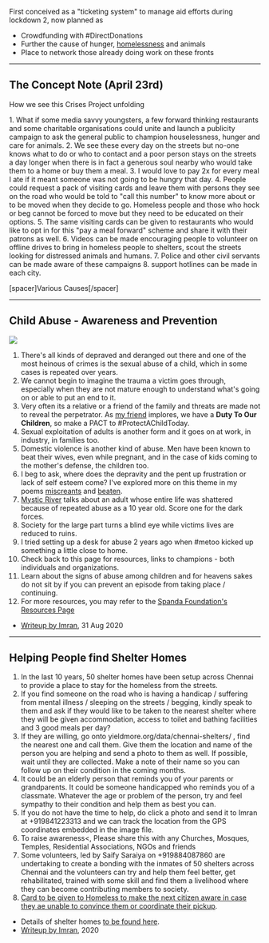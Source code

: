 First conceived as a "ticketing system" to manage aid efforts during lockdown 2, now planned as

* Crowdfunding with #DirectDonations
* Further the cause of hunger, [homelessness](https://chennaicorporation.gov.in/gcc/night-shelter/) and animals
* Place to network those already doing work on these fronts

---

## The Concept Note (April 23rd)

<p class="speakable">How we see this Crises Project unfolding</p>
1. What if some media savvy youngsters, a few forward thinking restaurants and some charitable organisations could unite and launch a publicity campaign to ask the general public to champion houselessness, hunger and care for animals.
2. We see these every day on the streets but no-one knows what to do or who to contact and a poor person stays on the streets a day longer when there is in fact a generous soul nearby who would take them to a home or buy them a meal.
3. I would love to pay 2x for every meal I ate if it meant someone was not going to be hungry that day.
4. People could request a pack of visiting cards and leave them with persons they see on the road who would be told to "call this number" to know more about or to be moved when they decide to go. Homeless people and those who hock or beg cannot be forced to move but they need to be educated on their options.
5. The same visiting cards can be given to restaurants who would like to opt in for this "pay a meal forward" scheme and share it with their patrons as well.
6. Videos can be made encouraging people to volunteer on offline drives to bring in homeless people to shelters, scout the streets looking for distressed animals and humans.
7. Police and other civil servants can be made aware of these campaigns
8. support hotlines can be made in each city.

[spacer]Various Causes[/spacer]

---

## Child Abuse - Awareness and Prevention

<div class="text-center mb-4"><img src="%cdn%more/prevent-child-abuse.jpg" class="img-fluid img-max-500 " /></div>

1. There's all kinds of depraved and deranged out there and one of the most heinous of crimes is the sexual abuse of a child, which in some cases is repeated over years.
2. We cannot begin to imagine the trauma a victim goes through, especially when they are not mature enough to understand what's going on or able to put an end to it.
3. Very often its a relative or a friend of the family and threats are made not to reveal the perpetrator. As <u title="Love Always | Always Love">my friend</u> implores, we have a <b>Duty To Our Children</b>, so make a PACT to #ProtectAChildToday.
4. Sexual exploitation of adults is another form and it goes on at work, in industry, in families too.
5. Domestic violence is another kind of abuse. Men have been known to beat their wives, even while pregnant, and in the case of kids coming to the mother's defense, the children too.
6. I beg to ask, where does the depravity and the pent up frustration or lack of self esteem come? I've explored more on this theme in my poems [miscreants](https://imran.yieldmore.org/miscreants/) and [beaten](https://imran.yieldmore.org/beaten/)</a>.
6. [Mystic River](https://imran.yieldmore.org/mystic-river/) talks about an adult whose entire life was shattered because of repeated abuse as a 10 year old. Score one for the dark forces.
7. Society for the large part turns a blind eye while victims lives are reduced to ruins.
8. I tried setting up a desk for abuse 2 years ago when #metoo kicked up something a little close to home.
9. Check back to this page for resources, links to champions - both individuals and organizations.
10. Learn about the signs of abuse among children and for heavens sakes do not sit by if you can prevent an episode from taking place / continuing.
11. For more resources, you may refer to the [Spanda Foundation's Resources Page](https://spanda.org/library/resources/#gender)

* [Writeup by Imran](https://2020.yieldmore.org/prevent-abuse/), 31 Aug 2020

---

## Helping People find Shelter Homes

1. In the last 10 years, 50 shelter homes have been setup across Chennai to provide a place to stay for the homeless from the streets.
2. If you find someone on the road who is having a handicap / suffering from mental illness / sleeping on the streets / begging, kindly speak to them and ask if they would like to be taken to the nearest shelter where they will be given accommodation, access to toilet and bathing facilities and 3 good meals per day?
3. If they are willing, go onto yieldmore.org/data/chennai-shelters/ , find the nearest one and call them. Give them the location and name of the person you are helping and send a photo to them as well. If possible, wait until they are collected. Make a note of their name so you can follow up on their condition in the coming months.
4. It could be an elderly person that reminds you of your parents or grandparents. It could be someone handicapped who reminds you of a classmate. Whatever the age or problem of the person, try and feel sympathy to their condition and help them as best you can.
5. If you do not have the time to help, do click a photo and send it to Imran at +919841223313 and we can track the location from the GPS coordinates embedded in the image file.
6. To raise awareness<, Please share this with any Churches, Mosques, Temples, Residential Associations, NGOs and friends
7. Some volunteers, led by Saify Saraiya on +919884087860 are undertaking to create a bonding with the inmates of 50 shelters across Chennai and the volunteers can try and help them feel better, get rehabilitated, trained with some skill and find them a livelihood where they can become contributing members to society.
8. <a class="g-doc" href="https://docs.google.com/document/d/1AoAZZWoaCW-sshJMxN9N9uSKapcuFiHmFDQ1_8eyTxM/edit?usp=sharing" target="_blank">Card to be given to Homeless to make the next citizen aware in case they ae unable to convince them or coordinate their pickup</a>.

* Details of shelter homes <a href="https://chennaicorporation.gov.in/gcc/night-shelter/" target="_blank">to be found here</a>.
* [Writeup by Imran](https://2020.yieldmore.org/shelter-homes/), 2020
